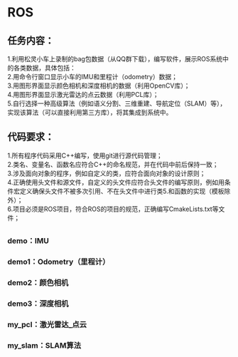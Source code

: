 # ROS

## 任务内容：
1.利用松灵小车上录制的bag包数据（从QQ群下载），编写软件，展示ROS系统中的各类数据，具体包括：<br>
2.用命令行窗口显示小车的IMU和里程计（odometry）数据；<br>
3.用图形界面显示颜色相机和深度相机的数据（利用OpenCV库）；<br>
4.用图形界面显示激光雷达的点云数据（利用PCL库）；<br>
5.自行选择一种高级算法（例如语义分割、三维重建、导航定位（SLAM）等），实现该算法（可以直接利用第三方库），将其集成到系统中。<br>

## 代码要求：
1.所有程序代码采用C++编写，使用git进行源代码管理；<br>
2.类名、变量名、函数名应符合C++的命名规范，并在代码中前后保持一致；<br>
3.涉及面向对象的程序，例如自定义的类，应符合面向对象的设计原则；<br>
4.正确使用头文件和源文件，自定义的头文件应符合头文件的编写原则，例如用条件宏定义确保头文件不被多次引用、不在头文件中进行类5.和函数的实现（模板除外）；<br>
6.项目必须是ROS项目，符合ROS的项目的规范，正确编写CmakeLists.txt等文件；<br>

## 

### demo：IMU
### demo1：Odometry（里程计）
### demo2：颜色相机
### demo3：深度相机
### my_pcl：激光雷达_点云
### my_slam：SLAM算法
